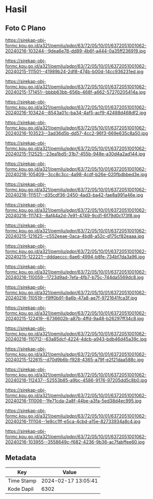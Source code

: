 # Hasil

## Foto C Plano

https://sirekap-obj-formc.kpu.go.id/a321/pemilu/pdpr/63/72/05/10/01/6372051001062-20240216-103244--9dea6e78-dd89-4b6f-a444-0a35ff236919.jpg

https://sirekap-obj-formc.kpu.go.id/a321/pemilu/pdpr/63/72/05/10/01/6372051001062-20240215-111501--41989b24-2df8-474b-b00d-14cc936231ed.jpg

https://sirekap-obj-formc.kpu.go.id/a321/pemilu/pdpr/63/72/05/10/01/6372051001062-20240215-171451--bbbb63bb-656b-468f-a662-57270205414a.jpg

https://sirekap-obj-formc.kpu.go.id/a321/pemilu/pdpr/63/72/05/10/01/6372051001062-20240216-103424--8543a01c-ba34-4af5-acf9-42488d468df2.jpg

https://sirekap-obj-formc.kpu.go.id/a321/pemilu/pdpr/63/72/05/10/01/6372051001062-20240216-103523--3ad36d5b-dd57-4cc2-96f3-669e635c8a50.jpg

https://sirekap-obj-formc.kpu.go.id/a321/pemilu/pdpr/63/72/05/10/01/6372051001062-20240215-112525--23ea1bd5-31b7-455b-948e-a30d4a2ad144.jpg

https://sirekap-obj-formc.kpu.go.id/a321/pemilu/pdpr/63/72/05/10/01/6372051001062-20240216-105409--3cc8c3cc-4a98-4cdf-b26e-020fbdbbed3e.jpg

https://sirekap-obj-formc.kpu.go.id/a321/pemilu/pdpr/63/72/05/10/01/6372051001062-20240216-111517--d35cdf36-2450-4ad3-ba42-fae8a991a46e.jpg

https://sirekap-obj-formc.kpu.go.id/a321/pemilu/pdpr/63/72/05/10/01/6372051001062-20240216-111743--8af44a2d-7e91-4749-9cd1-6f79d0c173f8.jpg

https://sirekap-obj-formc.kpu.go.id/a321/pemilu/pdpr/63/72/05/10/01/6372051001062-20240215-121625--c552eeae-0aca-4bd8-a52c-d175cf82eaaa.jpg

https://sirekap-obj-formc.kpu.go.id/a321/pemilu/pdpr/63/72/05/10/01/6372051001062-20240215-122221--dddaeccc-6ae6-4994-b8fe-734bf7da3a96.jpg

https://sirekap-obj-formc.kpu.go.id/a321/pemilu/pdpr/63/72/05/10/01/6372051001062-20240216-110059--1723d9ad-7efa-4fb7-b75c-744da5569dc8.jpg

https://sirekap-obj-formc.kpu.go.id/a321/pemilu/pdpr/63/72/05/10/01/6372051001062-20240216-110519--f9ff0b91-8a6b-47a8-ae7f-9721641fca3f.jpg

https://sirekap-obj-formc.kpu.go.id/a321/pemilu/pdpr/63/72/05/10/01/6372051001062-20240215-122419--6736602b-a87b-4ffd-9a48-b26297ff34c8.jpg

https://sirekap-obj-formc.kpu.go.id/a321/pemilu/pdpr/63/72/05/10/01/6372051001062-20240216-110712--63a85dcf-4224-4dcb-a943-bdb46d45a39c.jpg

https://sirekap-obj-formc.kpu.go.id/a321/pemilu/pdpr/63/72/05/10/01/6372051001062-20240215-122615--d70d9b6b-f928-4365-a79f-e2f21daa588c.jpg

https://sirekap-obj-formc.kpu.go.id/a321/pemilu/pdpr/63/72/05/10/01/6372051001062-20240216-112437--52553b85-a9bc-4586-9176-97205dd5c8b0.jpg

https://sirekap-obj-formc.kpu.go.id/a321/pemilu/pdpr/63/72/05/10/01/6372051001062-20240216-111006--1fe71cda-2a8f-44be-a3fa-5ed38d4ec995.jpg

https://sirekap-obj-formc.kpu.go.id/a321/pemilu/pdpr/63/72/05/10/01/6372051001062-20240216-111104--1e9cc1ff-e5ca-4cbd-a15e-82733934a8c4.jpg

https://sirekap-obj-formc.kpu.go.id/a321/pemilu/pdpr/63/72/05/10/01/6372051001062-20240216-103955--3558649c-f682-4236-9b36-ac7fabffee60.jpg


## Metadata

| Key        | Value               |
| ---------- | ------------------- |
| Time Stamp | 2024-02-17 13:05:41 |
| Kode Dapil | 6302                |




